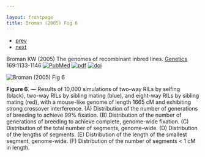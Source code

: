 ```yaml
---

layout: frontpage
title: Broman (2005) Fig 6
---
```

<div class="navbar">
  <div class="navbar-inner">
      <ul class="nav">
          <li><a href="rigenome_fig2.html">prev</a></li>
          <li><a href="inversion_fig1.html">next</a></li>
      </ul>
  </div>
</div>

Broman KW (2005) The genomes of
recombinant inbred lines. [Genetics](https://academic.oup.com/genetics) 169:1133-1146
[![PubMed](../icons16/pubmed-icon.png)](https://www.ncbi.nlm.nih.gov/pubmed/15545647)
[![pdf](../icons16/pdf-icon.png)](https://academic.oup.com/genetics/article-pdf/169/2/1133/39302498/genetics1133.pdf)
[![doi](../icons16/doi-icon.png)](https://doi.org/10.1534/genetics.104.035212)

![Broman (2005) Fig 6](../bigpublpics/rigenome_fig6_lg.png)

**Figure 6**. &mdash; Results of 10,000 simulations of two-way RILs by selfing
(black), two-way RILs by sibling mating (blue), and eight-way RILs by
sibling mating (red), with a mouse-like genome of length 1665 cM and
exhibiting strong crossover interference. (A) Distribution of the
number of generations of breeding to achieve 99% fixation.  (B)
Distribution of the number of generations of breeding to achieve
complete, genome-wide fixation.  (C) Distribution of the total number
of segments, genome-wide. (D) Distribution of the lengths of segments.
(E) Distribution of the length of the smallest segment,
genome-wide. (F) Distribution of the number of segments < 1 cM in
length.
